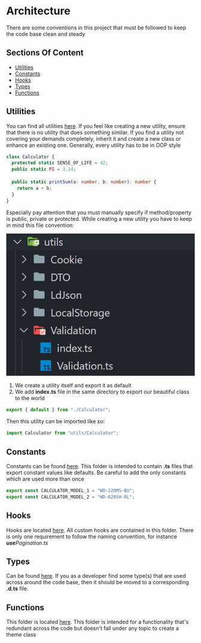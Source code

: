 # Architecture

There are some conventions in this project that must be followed to keep the code base clean and steady

## Sections Of Content

- [Utilities](#utilities)
- [Constants](#constants)
- [Hooks](#hooks)
- [Types](#types)
- [Functions](#)

## Utilities

You can find all utilities [here](../utils/). If you feel like creating a new utility, ensure that there is no utility that does something similar. If you find a utility not covering your demands completely, inherit it and create a new class or enhance an existing one. Generally, every utility has to be in OOP style

```ts
class Calculator {
  protected static SENSE_OF_LIFE = 42;
  public static PI = 3.14;

  public static printSum(a: number, b: number): number {
    return a + b;
  }
}
```

Especially pay attention that you must manually specify if method/property is public, private or protected. While creating a new utility you have to keep in mind this file convention:

![utility_folder_convention](./utility_folder_convention.PNG)

1. We create a utility itself and export it as default
2. We add **index.ts** file in the same directory to export our beautiful class to the world

```ts
export { default } from "./Calculator";
```

Then this utility can be imported like so:

```ts
import Calculator from "utils/Calculator";
```

## Constants

Constants can be found [here](../constants/). This folder is intended to contain **.ts** files that export constant values like defaults. Be careful to add the only constants which are used more than once

```ts
export const CALCULATOR_MODEL_1 = "WD-220MS-BU";
export const CALCULATOR_MODEL_2 = "WD-620SH-RL";
```

## Hooks

Hooks are located [here](../hooks/). All custom hooks are contained in this folder. There is only one requirement to follow the naming convention, for instance _**use**Pagination.ts_

## Types

Can be found [here](../types/). If you as a developer find some type(s) that are used across around the code base, then it should be moved to a corresponding **.d.ts** file.

## Functions

This folder is located [here](../functions/). This folder is intended for a functionality that's redundant across the code but doesn't fall under any topic to create a theme class
